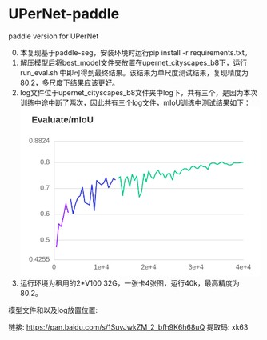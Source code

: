 # UPerNet-paddle
paddle version for UPerNet


0. 本复现基于paddle-seg，安装环境时运行pip install -r requirements.txt。
1. 解压模型后将best_model文件夹放置在upernet_cityscapes_b8下，运行run_eval.sh 中即可得到最终结果。该结果为单尺度测试结果，复现精度为80.2，多尺度下结果应该更好。
2. log文件位于upernet_cityscapes_b8文件夹中log下，共有三个，是因为本次训练中途中断了两次，因此共有三个log文件，mIoU训练中测试结果如下：
![](./upernet_cityscapes_b8/mIoU.png)
3. 运行环境为租用的2*V100 32G，一张卡4张图，运行40k，最高精度为80.2。

模型文件和以及log放置位置:

链接: https://pan.baidu.com/s/1SuvJwkZM_2_bfh9K6h68uQ 提取码: xk63
